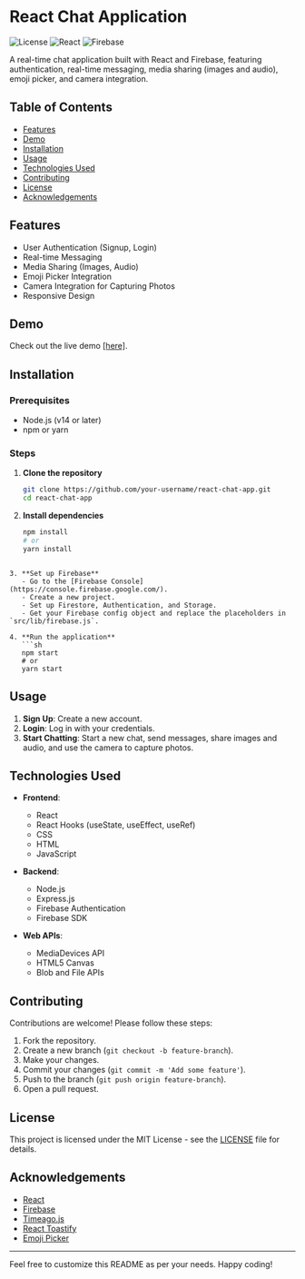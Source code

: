 # React Chat Application

![License](https://img.shields.io/badge/license-MIT-green)
![React](https://img.shields.io/badge/React-17.0.2-blue)
![Firebase](https://img.shields.io/badge/Firebase-9.6.1-orange)

A real-time chat application built with React and Firebase, featuring authentication, real-time messaging, media sharing (images and audio), emoji picker, and camera integration.

## Table of Contents
- [Features](#features)
- [Demo](#demo)
- [Installation](#installation)
- [Usage](#usage)
- [Technologies Used](#technologies-used)
- [Contributing](#contributing)
- [License](#license)
- [Acknowledgements](#acknowledgements)

## Features
- User Authentication (Signup, Login)
- Real-time Messaging
- Media Sharing (Images, Audio)
- Emoji Picker Integration
- Camera Integration for Capturing Photos
- Responsive Design

## Demo
Check out the live demo <a href="https://www.chat.shubhamgarg.live/" target="_blank">[here]</a>.

## Installation

### Prerequisites
- Node.js (v14 or later)
- npm or yarn

### Steps
1. **Clone the repository**
   ```sh
   git clone https://github.com/your-username/react-chat-app.git
   cd react-chat-app
   ```

2. **Install dependencies**
   ```sh
   npm install
   # or
   yarn install
```

3. **Set up Firebase**
   - Go to the [Firebase Console](https://console.firebase.google.com/).
   - Create a new project.
   - Set up Firestore, Authentication, and Storage.
   - Get your Firebase config object and replace the placeholders in `src/lib/firebase.js`.

4. **Run the application**
   ```sh
   npm start
   # or
   yarn start
```



   ## Usage

1. **Sign Up**: Create a new account.
2. **Login**: Log in with your credentials.
3. **Start Chatting**: Start a new chat, send messages, share images and audio, and use the camera to capture photos.

## Technologies Used

- **Frontend**: 
  - React
  - React Hooks (useState, useEffect, useRef)
  - CSS
  - HTML
  - JavaScript

- **Backend**: 
  - Node.js
  - Express.js
  - Firebase Authentication
  - Firebase SDK

- **Web APIs**: 
  - MediaDevices API
  - HTML5 Canvas
  - Blob and File APIs

## Contributing

Contributions are welcome! Please follow these steps:

1. Fork the repository.
2. Create a new branch (`git checkout -b feature-branch`).
3. Make your changes.
4. Commit your changes (`git commit -m 'Add some feature'`).
5. Push to the branch (`git push origin feature-branch`).
6. Open a pull request.

## License

This project is licensed under the MIT License - see the [LICENSE](LICENSE) file for details.

## Acknowledgements

- [React](https://reactjs.org/)
- [Firebase](https://firebase.google.com/)
- [Timeago.js](https://timeago.org/)
- [React Toastify](https://github.com/fkhadra/react-toastify)
- [Emoji Picker](https://github.com/ealush/emoji-picker-react)

---

Feel free to customize this README as per your needs. Happy coding!
